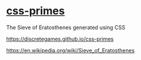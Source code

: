 # [css-primes](https://discretegames.github.io/css-primes/)
The Sieve of Eratosthenes generated using CSS

https://discretegames.github.io/css-primes

https://en.wikipedia.org/wiki/Sieve_of_Eratosthenes
